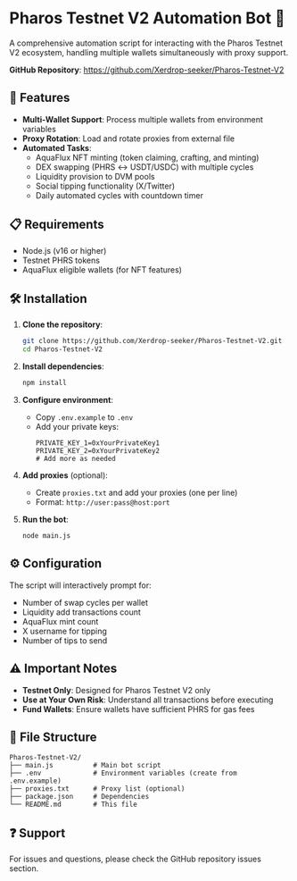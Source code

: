 
# Pharos Testnet V2 Automation Bot 🤖

A comprehensive automation script for interacting with the Pharos Testnet V2 ecosystem, handling multiple wallets simultaneously with proxy support.

**GitHub Repository**: https://github.com/Xerdrop-seeker/Pharos-Testnet-V2

## 🚀 Features

- **Multi-Wallet Support**: Process multiple wallets from environment variables
- **Proxy Rotation**: Load and rotate proxies from external file
- **Automated Tasks**:
  - AquaFlux NFT minting (token claiming, crafting, and minting)
  - DEX swapping (PHRS ↔ USDT/USDC) with multiple cycles
  - Liquidity provision to DVM pools
  - Social tipping functionality (X/Twitter)
  - Daily automated cycles with countdown timer

## 📋 Requirements

- Node.js (v16 or higher)
- Testnet PHRS tokens
- AquaFlux eligible wallets (for NFT features)

## 🛠️ Installation

1. **Clone the repository**:
   ```bash
   git clone https://github.com/Xerdrop-seeker/Pharos-Testnet-V2.git
   cd Pharos-Testnet-V2
   ```

2. **Install dependencies**:
   ```bash
   npm install
   ```

3. **Configure environment**:
   - Copy `.env.example` to `.env`
   - Add your private keys:
     ```
     PRIVATE_KEY_1=0xYourPrivateKey1
     PRIVATE_KEY_2=0xYourPrivateKey2
     # Add more as needed
     ```

4. **Add proxies** (optional):
   - Create `proxies.txt` and add your proxies (one per line)
   - Format: `http://user:pass@host:port`

5. **Run the bot**:
   ```bash
   node main.js
   ```

## ⚙️ Configuration

The script will interactively prompt for:
- Number of swap cycles per wallet
- Liquidity add transactions count
- AquaFlux mint count
- X username for tipping
- Number of tips to send

## ⚠️ Important Notes

- **Testnet Only**: Designed for Pharos Testnet V2 only
- **Use at Your Own Risk**: Understand all transactions before executing
- **Fund Wallets**: Ensure wallets have sufficient PHRS for gas fees

## 📝 File Structure

```
Pharos-Testnet-V2/
├── main.js          # Main bot script
├── .env             # Environment variables (create from .env.example)
├── proxies.txt      # Proxy list (optional)
├── package.json     # Dependencies
└── README.md        # This file
```

## ❓ Support

For issues and questions, please check the GitHub repository issues section.
```
